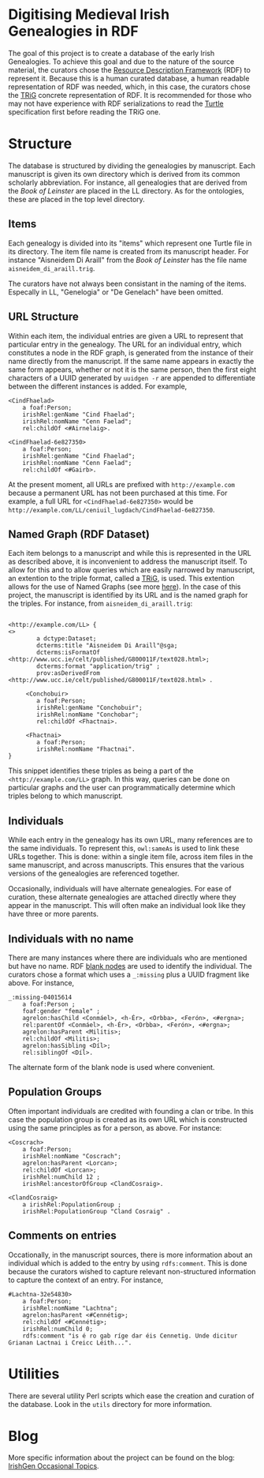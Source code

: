 # Digitising Medieval Irish Genealogies in RDF

The goal of this project is to create a database of the early Irish
Genealogies.  To achieve this goal and due to the nature of the source
material, the curators chose the [Resource Description
Framework](https://www.w3.org/TR/rdf11-primer/) (RDF) to represent it.
Because this is a human curated database, a human readable
representation of RDF was needed, which, in this case, the curators
chose the [TRiG](https://www.w3.org/TR/trig/) concrete representation
of RDF.  It is recommended for those who may not have experience with
RDF serializations to read the [Turtle](https://www.w3.org/TR/turtle/)
specification first before reading the TRiG one.

# Structure

The database is structured by dividing the genealogies by manuscript.
Each manuscript is given its own directory which is derived from its
common scholarly abbreviation.  For instance, all genealogies that are
derived from the _Book of Leinster_ are placed in the LL directory. As
for the ontologies, these are placed in the top level directory.

## Items

Each genealogy is divided into its "items" which represent one Turtle
file in its directory.  The item file name is created from its
manuscript header.  For instance "Aisneidem Di Araill" from the _Book
of Leinster_ has the file name `aisneidem_di_araill.trig`.

The curators have not always been consistant in the naming of the
items.  Especally in LL, "Genelogia" or "De Genelach" have been
omitted.

## URL Structure

Within each item, the individual entries are given a URL to represent
that particular entry in the genealogy.  The URL for an individual
entry, which constitutes a node in the RDF graph, is generated from
the instance of their name directly from the manuscript.  If the same
name appears in exactly the same form appears, whether or not it is
the same person, then the first eight characters of a UUID generated
by `uuidgen -r` are appended to differentiate between the different
instances is added.  For example,

```turtle
<CindFhaelad>
    a foaf:Person;
    irishRel:genName "Cind Fhaelad";
    irishRel:nomName "Cenn Faelad";
    rel:childOf <#Airnelaig>.

<CindFhaelad-6e827350>
    a foaf:Person;
    irishRel:genName "Cind Fhaelad";
    irishRel:nomName "Cenn Faelad";
    rel:childOf <#Gairb>.
```

At the present moment, all URLs are prefixed with `http://example.com`
because a permanent URL has not been purchased at this time.  For
example, a full URL for `<CindFhaelad-6e827350>` would be
`http://example.com/LL/ceniuil_lugdach/CindFhaelad-6e827350`.

## Named Graph (RDF Dataset)

Each item belongs to a manuscript and while this is represented in the
URL as described above, it is inconvenient to address the manuscript
itself.  To allow for this and to allow queries which are easily
narrowed by manuscript, an extention to the triple format, called a
[TRiG](https://www.w3.org/TR/trig/), is used.  This extention allows
for the use of Named Graphs (see more
[here](https://www.w3.org/TR/rdf11-concepts/#section-dataset)).  In
the case of this project, the manuscript is identified by its URL and
is the named graph for the triples.  For instance, from
`aisneidem_di_araill.trig`:

```turtle

<http://example.com/LL> {
<>
        a dctype:Dataset;
        dcterms:title "Aisneidem Di Araill"@sga;
        dcterms:isFormatOf <http://www.ucc.ie/celt/published/G800011F/text028.html>;
        dcterms:format "application/trig" ;
        prov:asDerivedFrom <http://www.ucc.ie/celt/published/G800011F/text028.html> .

     <Conchobuir>
        a foaf:Person;
        irishRel:genName "Conchobuir";
        irishRel:nomName "Conchobar";
        rel:childOf <Fhactnai>.

     <Fhactnai>
        a foaf:Person;
        irishRel:nomName "Fhactnai".
}

```

This snippet identifies these triples as being a part of the
`<http://example.com/LL>` graph.  In this way, queries can be done on
particular graphs and the user can programmatically determine which
triples belong to which manuscript.

## Individuals

While each entry in the genealogy has its own URL, many references are
to the same individuals.  To represent this, `owl:sameAs` is used to
link these URLs together.  This is done: within a single item file,
across item files in the same manuscript, and across manuscripts.
This ensures that the various versions of the genealogies are
referenced together.

Occasionally, individuals will have alternate genealogies.  For ease
of curation, these alternate genealogies are attached directly where
they appear in the manuscript.  This will often make an individual
look like they have three or more parents.

## Individuals with no name

There are many instances where there are individuals who are mentioned
but have no name.  RDF [blank
nodes](https://www.w3.org/TR/rdf11-concepts/#section-blank-nodes) are
used to identify the individual.  The curators chose a format which
uses a `_:missing` plus a UUID fragment like above. For instance,

```turtle
_:missing-04015614
    a foaf:Person ;
    foaf:gender "female" ;
	agrelon:hasChild <Conmáel>, <h-Ér>, <Orbba>, <Ferón>, <#ergna>;
    rel:parentOf <Conmáel>, <h-Ér>, <Orbba>, <Ferón>, <#ergna>;
	agrelon:hasParent <Militis>;
    rel:childOf <Militis>;
	agrelon:hasSibling <Díl>;
    rel:siblingOf <Díl>.
```

The alternate form of the blank node is used where convenient.

## Population Groups

Often important individuals are credited with founding a clan or
tribe.  In this case the population group is created as its own URL
which is constructed using the same principles as for a person, as
above.  For instance:

```turtle
<Coscrach>
    a foaf:Person;
    irishRel:nomName "Coscrach";
	agrelon:hasParent <Lorcan>;
    rel:childOf <Lorcan>;
    irishRel:numChild 12 ;
    irishRel:ancestorOfGroup <ClandCosraig>.

<ClandCosraig>
    a irishRel:PopulationGroup ;
    irishRel:PopulationGroup "Cland Cosraig" .
```

## Comments on entries

Occationally, in the manuscript sources, there is more information
about an individual which is added to the entry by using
`rdfs:comment`.  This is done because the curators wished to capture
relevant non-structured information to capture the context of an
entry.  For instance,

```turtle
#Lachtna-32e54830>
    a foaf:Person;
    irishRel:nomName "Lachtna";
	agrelon:hasParent <#Cennétig>;
    rel:childOf <#Cennétig>;
    irishRel:numChild 0;
    rdfs:comment "is é ro gab ríge dar éis Cennetig. Unde dicitur Grianan Lactnai i Creicc Léith...".
```

# Utilities

There are several utility Perl scripts which ease the creation and
curation of the database.  Look in the `utils` directory for more
information.

# Blog

More specific information about the project can be found on the blog:
[IrishGen Occasional Topics](https://cyocum.github.io/).

